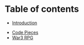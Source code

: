 # Table of contents

* [Introduction](README.md)
<!-- * [XLua API](xlua-api.md) -->
* [Code Pieces](code-pieces.md)
* [War3 RPG](war3-rpg.md)
